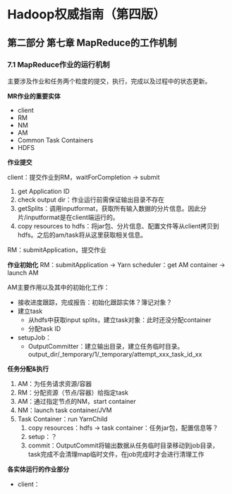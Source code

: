 # Hadoop权威指南（第四版）

## 第二部分 第七章 MapReduce的工作机制

### 7.1 MapReduce作业的运行机制

主要涉及作业和任务两个粒度的提交，执行，完成以及过程中的状态更新。

**MR作业的重要实体**

* client
* RM
* NM
* AM
* Common Task Containers
* HDFS

**作业提交**

client：提交作业到RM，waitForCompletion -> submit

1. get Application ID
2. check output dir：作业运行前需保证输出目录不存在
3. getSplits：调用inputformat，获取所有输入数据的分片信息。因此分片/inputformat是在client端运行的。
4. copy resources to hdfs：将jar包、分片信息、配置文件等从client拷贝到hdfs。之后的am/task将从这里获取相关信息。

RM：submitApplication，提交作业

**作业初始化**
RM：submitApplication -> Yarn scheduler：get AM container -> launch AM

AM主要作用以及其中的初始化工作：
* 接收进度跟踪，完成报告：初始化跟踪实体？簿记对象？
* 建立task
  * 从hdfs中获取input splits，建立task对象：此时还没分配container
  * 分配task ID
* setupJob：
  * OutputCommitter：建立输出目录，建立任务临时目录。output_dir/_temporary/1/_temporary/attempt_xxx_task_id_xx

**任务分配&执行**

1. AM：为任务请求资源/容器
2. RM：分配资源（节点/容器）给指定task
3. AM：通过指定节点的NM，start container
4. NM：launch task container/JVM
5. Task Container：run YarnChild
   1. copy resources：hdfs -> task container：任务jar包，配置信息等？
   2. setup：？
   3. commit：OutputCommit将输出数据从任务临时目录移动到job目录，task完成不会清理map临时文件，在job完成时才会进行清理工作


      






**各实体运行的作业部分**

* client：

